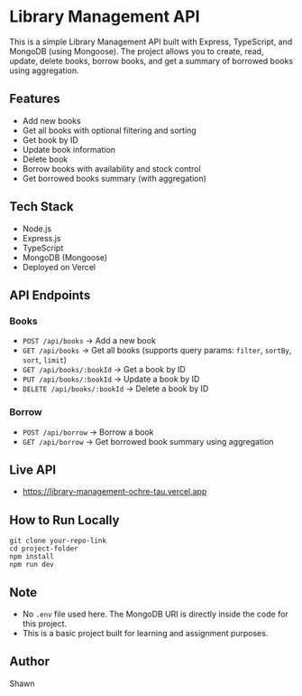 
# Library Management API

This is a simple Library Management API built with Express, TypeScript, and MongoDB (using Mongoose). The project allows you to create, read, update, delete books, borrow books, and get a summary of borrowed books using aggregation.

## Features

- Add new books
- Get all books with optional filtering and sorting
- Get book by ID
- Update book information
- Delete book
- Borrow books with availability and stock control
- Get borrowed books summary (with aggregation)

## Tech Stack

- Node.js
- Express.js
- TypeScript
- MongoDB (Mongoose)
- Deployed on Vercel

## API Endpoints

### Books

- `POST /api/books` → Add a new book
- `GET /api/books` → Get all books (supports query params: `filter`, `sortBy`, `sort`, `limit`)
- `GET /api/books/:bookId` → Get a book by ID
- `PUT /api/books/:bookId` → Update a book by ID
- `DELETE /api/books/:bookId` → Delete a book by ID

### Borrow

- `POST /api/borrow` → Borrow a book
- `GET /api/borrow` → Get borrowed book summary using aggregation

## Live API

- https://library-management-ochre-tau.vercel.app

## How to Run Locally

```
git clone your-repo-link
cd project-folder
npm install
npm run dev
```

## Note

- No `.env` file used here. The MongoDB URI is directly inside the code for this project.
- This is a basic project built for learning and assignment purposes.

## Author

Shawn
